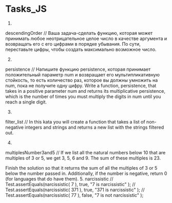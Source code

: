 # Tasks_JS
1.
descendingOrder
// Ваша задача-сделать функцию, которая может принимать любое неотрицательное целое число в качестве аргумента и возвращать его с его цифрами в порядке убывания. По сути, переставьте цифры, чтобы создать максимально возможное число.

2.
persistence 
// Напишите функцию persistence, которая принимает положительный параметр num и возвращает его мультипликативную стойкость, то есть количество раз, которое вы должны умножить на num, пока не получите одну цифру.
Write a function, persistence, that takes in a positive parameter num and returns its multiplicative persistence, which is the number of times you must multiply the digits in num until you reach a single digit.

3.
filter_list 
// In this kata you will create a function that takes a list of non-negative integers and strings and returns a new list with the strings filtered out.

4.
multiplesNumber3and5
// If we list all the natural numbers below 10 that are multiples of 3 or 5, we get 3, 5, 6 and 9. The sum of these multiples is 23.

Finish the solution so that it returns the sum of all the multiples of 3 or 5 below the number passed in. Additionally, if the number is negative, return 0 (for languages that do have them).
5.
narcissistic
// Test.assertEquals(narcissistic( 7 ), true, "7 is narcissistic" );
// Test.assertEquals(narcissistic( 371 ), true, "371 is narcissistic" );
// Test.assertEquals(narcissistic( 77 ), false, "7 is not narcissistic" );
